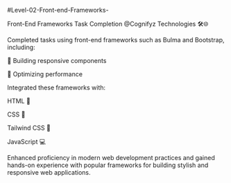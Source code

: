 #Level-02-Front-end-Frameworks-


Front-End Frameworks Task Completion @Cognifyz Technologies 🛠️🌐


Completed tasks using front-end frameworks such as Bulma and Bootstrap, including:

📱 Building responsive components

🚀 Optimizing performance


Integrated these frameworks with:

HTML 📜

CSS 🎨

Tailwind CSS 🌟

JavaScript 💻


Enhanced proficiency in modern web development practices and gained hands-on experience with popular frameworks for building stylish and responsive web applications.
